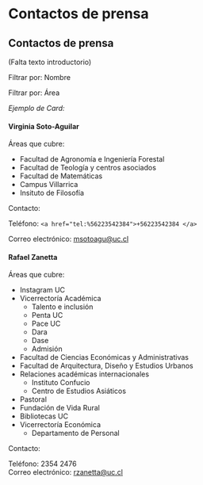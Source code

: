 # Contactos de prensa

## Contactos de prensa

\(Falta texto introductorio\)

Filtrar por: Nombre

Filtrar por: Área

_Ejemplo de Card:_

#### Virginia Soto-Aguilar

Áreas que cubre:

* Facultad de Agronomía e Ingeniería Forestal
* Facultad de Teología y centros asociados
* Facultad de Matemáticas
* Campus Villarrica
* Insituto de Filosofía

Contacto:

Teléfono: `<a href="tel:%56223542384">+56223542384 </a>`

Correo electrónico: msotoagu@uc.cl

#### Rafael Zanetta

Áreas que cubre:

* Instagram UC
* Vicerrectoría Académica
  * Talento e inclusión
  * Penta UC
  * Pace UC
  * Dara
  * Dase
  * Admisión
* Facultad de Ciencias Económicas y Administrativas
* Facultad de Arquitectura, Diseño y Estudios Urbanos
* Relaciones académicas internacionales
  * Instituto Confucio
  * Centro de Estudios Asiáticos
* Pastoral
* Fundación de Vida Rural
* Bibliotecas UC
* Vicerrectoría Económica
  * Departamento de Personal

Contacto:

 Teléfono: 2354 2476  
Correo electrónico: rzanetta@uc.cl

#### 

